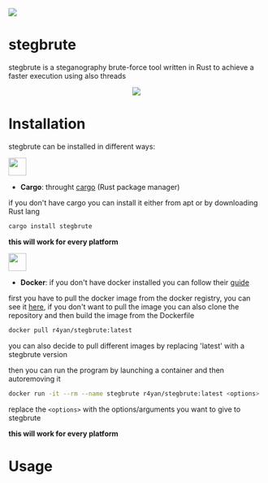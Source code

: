 ![](https://api.travis-ci.org/R4yGM/StegBrute.svg)
# stegbrute
stegbrute is a steganography brute-force tool written in Rust to achieve a faster execution using also threads

<p align="center">
  <img src="https://i.imgur.com/zGFolUt.png" >
</p>


# Installation
stegbrute can be installed in different ways:

<img src="https://community.kde.org/images.community/thumb/5/5e/Rust-logo-512x512-blk.png/300px-Rust-logo-512x512-blk.png" width=35 height=35>

- **Cargo**:
 throught [cargo](https://github.com/rust-lang/cargo) (Rust package manager)
 
 if you don't have cargo you can install it either from apt or by downloading Rust lang
```bash
cargo install stegbrute
```
**this will work for every platform**

<img src="https://cdn3.iconfinder.com/data/icons/logos-and-brands-adobe/512/97_Docker-512.png" width=35 height=35>

- **Docker**:
  if you don't have docker installed you can follow their [guide](https://docs.docker.com/engine/install/)
  
 first you have to pull the docker image from the docker registry, you can see it [here](https://hub.docker.com/r/r4yan/stegbrute), if you don't want to pull the image you can also clone the repository and then build the image from the Dockerfile
```bash
docker pull r4yan/stegbrute:latest
  ```
  you can also decide to pull different images by replacing 'latest' with a stegbrute version
  
  then you can run the program by launching a container and then autoremoving it 
  ```bash
  docker run -it --rm --name stegbrute r4yan/stegbrute:latest <options>
  ```
  replace the `<options>` with the options/arguments you want to give to stegbrute
  
  **this will work for every platform**
# Usage
